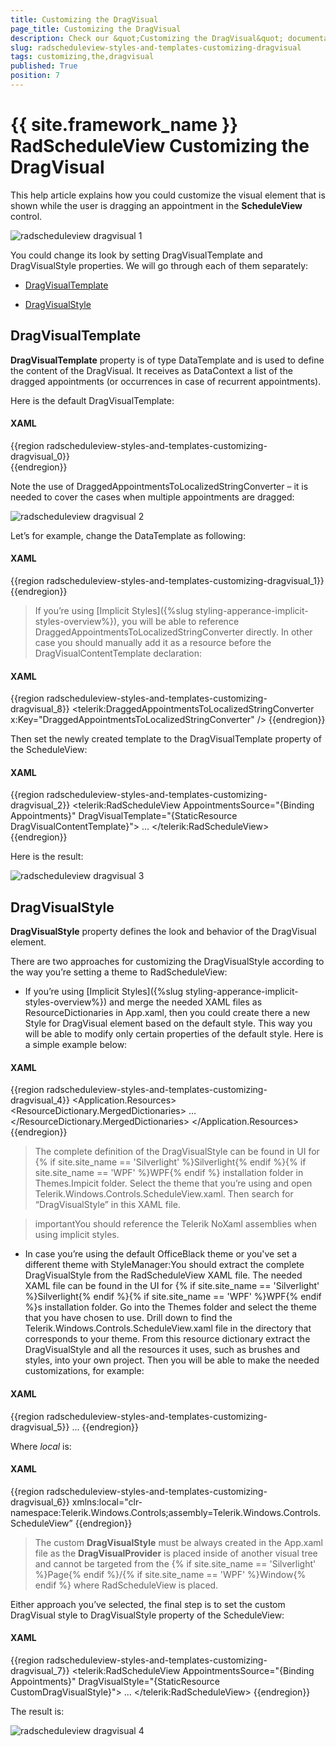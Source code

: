 ```yaml
---
title: Customizing the DragVisual
page_title: Customizing the DragVisual
description: Check our &quot;Customizing the DragVisual&quot; documentation article for the RadScheduleView {{ site.framework_name }} control.
slug: radscheduleview-styles-and-templates-customizing-dragvisual
tags: customizing,the,dragvisual
published: True
position: 7
---
```


# {{ site.framework_name }} RadScheduleView Customizing the DragVisual

This help article explains how you could customize the visual element that is shown while the user is dragging an appointment in the __ScheduleView__ control.

![radscheduleview dragvisual 1](images/radscheduleview_dragvisual_1.png)

You could change its look by setting DragVisualTemplate and DragVisualStyle properties.  We will go through each of them separately:

* [DragVisualTemplate](#dragvisualtemplate)

* [DragVisualStyle](#dragvisualstyle)

## DragVisualTemplate

__DragVisualTemplate__ property is of type DataTemplate and is used to define the content of the DragVisual.  It receives as DataContext a list of the dragged appointments (or occurrences in case of recurrent appointments). 

Here is the default DragVisualTemplate:

#### __XAML__

{{region radscheduleview-styles-and-templates-customizing-dragvisual_0}}
	<DataTemplate x:Key="DragVisualContentTemplate">
		<TextBlock Text="{Binding Converter={StaticResource DraggedAppointmentsToLocalizedStringConverter}}" 
			TextWrapping="Wrap" 
			MaxWidth="200" 
			MaxHeight="66" 
			TextTrimming="WordEllipsis" />
	</DataTemplate>  
{{endregion}}

Note the use of DraggedAppointmentsToLocalizedStringConverter – it is needed to cover  the cases when multiple appointments are dragged:

![radscheduleview dragvisual 2](images/radscheduleview_dragvisual_2.png)

Let’s for example, change the DataTemplate  as following:

#### __XAML__

{{region radscheduleview-styles-and-templates-customizing-dragvisual_1}}
	<DataTemplate x:Key="DragVisualContentTemplate">
		<StackPanel Orientation="Horizontal">
			<TextBlock Text="Dragging..." />
			<TextBlock Text="{Binding Converter={StaticResource DraggedAppointmentsToLocalizedStringConverter}}" 
					TextWrapping="Wrap" 
					MaxWidth="200" 
					MaxHeight="66" 
					TextTrimming="WordEllipsis" />
		</StackPanel>
	</DataTemplate>
{{endregion}}

>If you’re using [Implicit Styles]({%slug styling-apperance-implicit-styles-overview%}), you will be able to reference DraggedAppointmentsToLocalizedStringConverter directly.  In other case you should manually add it as a resource before the DragVisualContentTemplate declaration: 

#### __XAML__

{{region radscheduleview-styles-and-templates-customizing-dragvisual_8}}
    <telerik:DraggedAppointmentsToLocalizedStringConverter x:Key="DraggedAppointmentsToLocalizedStringConverter" />
{{endregion}}

Then set the newly created template to the DragVisualTemplate property of the ScheduleView:

#### __XAML__

{{region radscheduleview-styles-and-templates-customizing-dragvisual_2}}
	<telerik:RadScheduleView AppointmentsSource="{Binding Appointments}"
							DragVisualTemplate="{StaticResource DragVisualContentTemplate}">
		...
	</telerik:RadScheduleView>
{{endregion}}

Here is the result:

![radscheduleview dragvisual 3](images/radscheduleview_dragvisual_3.png)

## DragVisualStyle

__DragVisualStyle__ property defines the look and behavior of the DragVisual element.

There are two approaches for customizing the DragVisualStyle according to the way you’re setting a theme to RadScheduleView:

* If you’re using [Implicit Styles]({%slug styling-apperance-implicit-styles-overview%}) and merge the needed XAML files as ResourceDictionaries in App.xaml, then you could create there a new Style for DragVisual element based on the default style. This way you will be able to modify only certain properties of the default style. Here is a simple example below:           

#### __XAML__

{{region radscheduleview-styles-and-templates-customizing-dragvisual_4}}
	<Application.Resources>
	    <ResourceDictionary>
	        <ResourceDictionary.MergedDictionaries>
	            …
	            <ResourceDictionary Source="/Telerik.Windows.Themes.Office_Black;component/Themes/Telerik.Windows.Controls.ScheduleView.xaml"/>
	        </ResourceDictionary.MergedDictionaries>
	    </ResourceDictionary>
	    <Style x:Key="CustomDragVisualStyle" TargetType="telerik:DragVisual" BasedOn="{StaticResource DragVisualStyle}">
		    <Setter Property="Background" Value="Yellow" />
		    <Setter Property="BorderThickness" Value="2" />
	    </Style>
	</Application.Resources>
{{endregion}}

>The complete definition of the DragVisualStyle can be found in UI for {% if site.site_name == 'Silverlight' %}Silverlight{% endif %}{% if site.site_name == 'WPF' %}WPF{% endif %} installation folder in Themes.Impicit folder.  Select the theme that you’re using and open Telerik.Windows.Controls.ScheduleView.xaml. Then search for “DragVisualStyle” in this XAML file.

>importantYou should reference the Telerik NoXaml assemblies when using implicit styles.

* In case you’re using the default OfficeBlack theme or you've set a different theme with StyleManager:You should extract the complete DragVisualStyle from the RadScheduleView XAML file. The needed XAML file can be found in the UI for {% if site.site_name == 'Silverlight' %}Silverlight{% endif %}{% if site.site_name == 'WPF' %}WPF{% endif %}s installation folder. Go into the Themes folder and select the theme that you have chosen to use. Drill down to find the Telerik.Windows.Controls.ScheduleView.xaml file in the directory that corresponds to your theme.  From this resource dictionary extract the DragVisualStyle and all the resources it uses, such as brushes and styles, into your own project.  Then you will be able to make the needed customizations, for example:

#### __XAML__

{{region radscheduleview-styles-and-templates-customizing-dragvisual_5}}
	<SolidColorBrush x:Key="RadScheduleForeground" Color="Black" />
	<SolidColorBrush x:Key="DragVisualBorder" Color="#FF848484" />
	...
	<Style TargetType="local:DragVisual" x:Key="CustomDragVisualStyle">
		<Setter Property="Foreground" Value="{StaticResource DragVisualForeground}" />
		<Setter Property="BorderBrush" Value="{StaticResource DragVisualBorder}" />
		<Setter Property="Background" Value="Yellow" />
		<Setter Property="BorderThickness" Value="2" />
		<Setter Property="Margin" Value="0" />
		<Setter Property="Padding" Value="0 0 6 0" />
		<Setter Property="HorizontalContentAlignment" Value="Left" />
		<Setter Property="VerticalContentAlignment" Value="Center" />
		<Setter Property="SnapsToDevicePixels" Value="True" />
		<Setter Property="Template">
			<Setter.Value>
				<ControlTemplate TargetType="local:DragVisual">
				...
				</ControlTemplate>
			</Setter.Value>
		</Setter>
	</Style>
{{endregion}}

Where *local* is:

#### __XAML__

{{region radscheduleview-styles-and-templates-customizing-dragvisual_6}}
	xmlns:local="clr-namespace:Telerik.Windows.Controls;assembly=Telerik.Windows.Controls.ScheduleView”
{{endregion}}

>The custom __DragVisualStyle__ must be always created in the App.xaml file as the __DragVisualProvider__ is placed inside of another visual tree and cannot be targeted from the {% if site.site_name == 'Silverlight' %}Page{% endif %}/{% if site.site_name == 'WPF' %}Window{% endif %} where RadScheduleView is placed.            

Either approach you’ve selected, the final step is to set the custom DragVisual style to DragVisualStyle property of the ScheduleView:

#### __XAML__

{{region radscheduleview-styles-and-templates-customizing-dragvisual_7}}
	<telerik:RadScheduleView AppointmentsSource="{Binding Appointments}"
							 DragVisualStyle="{StaticResource CustomDragVisualStyle}">
		...
	</telerik:RadScheduleView>
{{endregion}}

The result is:

![radscheduleview dragvisual 4](images/radscheduleview_dragvisual_4.png)